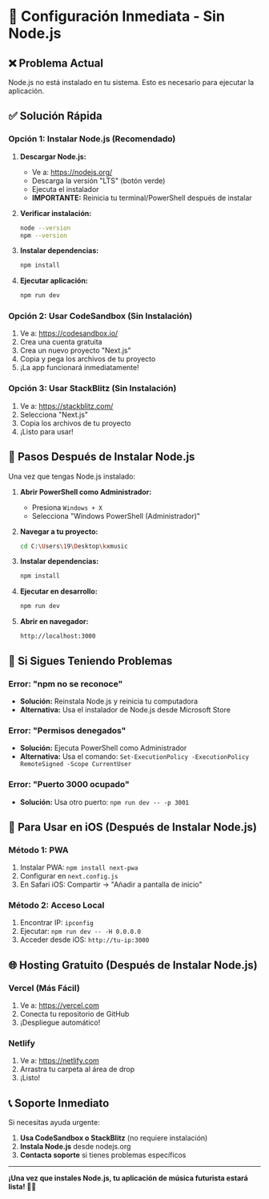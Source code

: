 # 🚨 Configuración Inmediata - Sin Node.js

## ❌ Problema Actual
Node.js no está instalado en tu sistema. Esto es necesario para ejecutar la aplicación.

## ✅ Solución Rápida

### Opción 1: Instalar Node.js (Recomendado)

1. **Descargar Node.js:**
   - Ve a: https://nodejs.org/
   - Descarga la versión "LTS" (botón verde)
   - Ejecuta el instalador
   - **IMPORTANTE:** Reinicia tu terminal/PowerShell después de instalar

2. **Verificar instalación:**
   ```bash
   node --version
   npm --version
   ```

3. **Instalar dependencias:**
   ```bash
   npm install
   ```

4. **Ejecutar aplicación:**
   ```bash
   npm run dev
   ```

### Opción 2: Usar CodeSandbox (Sin Instalación)

1. Ve a: https://codesandbox.io/
2. Crea una cuenta gratuita
3. Crea un nuevo proyecto "Next.js"
4. Copia y pega los archivos de tu proyecto
5. ¡La app funcionará inmediatamente!

### Opción 3: Usar StackBlitz (Sin Instalación)

1. Ve a: https://stackblitz.com/
2. Selecciona "Next.js"
3. Copia los archivos de tu proyecto
4. ¡Listo para usar!

## 🎯 Pasos Después de Instalar Node.js

Una vez que tengas Node.js instalado:

1. **Abrir PowerShell como Administrador:**
   - Presiona `Windows + X`
   - Selecciona "Windows PowerShell (Administrador)"

2. **Navegar a tu proyecto:**
   ```bash
   cd C:\Users\19\Desktop\kxmusic
   ```

3. **Instalar dependencias:**
   ```bash
   npm install
   ```

4. **Ejecutar en desarrollo:**
   ```bash
   npm run dev
   ```

5. **Abrir en navegador:**
   ```
   http://localhost:3000
   ```

## 🔧 Si Sigues Teniendo Problemas

### Error: "npm no se reconoce"
- **Solución:** Reinstala Node.js y reinicia tu computadora
- **Alternativa:** Usa el instalador de Node.js desde Microsoft Store

### Error: "Permisos denegados"
- **Solución:** Ejecuta PowerShell como Administrador
- **Alternativa:** Usa el comando: `Set-ExecutionPolicy -ExecutionPolicy RemoteSigned -Scope CurrentUser`

### Error: "Puerto 3000 ocupado"
- **Solución:** Usa otro puerto: `npm run dev -- -p 3001`

## 📱 Para Usar en iOS (Después de Instalar Node.js)

### Método 1: PWA
1. Instalar PWA: `npm install next-pwa`
2. Configurar en `next.config.js`
3. En Safari iOS: Compartir → "Añadir a pantalla de inicio"

### Método 2: Acceso Local
1. Encontrar IP: `ipconfig`
2. Ejecutar: `npm run dev -- -H 0.0.0.0`
3. Acceder desde iOS: `http://tu-ip:3000`

## 🌐 Hosting Gratuito (Después de Instalar Node.js)

### Vercel (Más Fácil)
1. Ve a: https://vercel.com
2. Conecta tu repositorio de GitHub
3. ¡Despliegue automático!

### Netlify
1. Ve a: https://netlify.com
2. Arrastra tu carpeta al área de drop
3. ¡Listo!

## 📞 Soporte Inmediato

Si necesitas ayuda urgente:
1. **Usa CodeSandbox o StackBlitz** (no requiere instalación)
2. **Instala Node.js** desde nodejs.org
3. **Contacta soporte** si tienes problemas específicos

---

**¡Una vez que instales Node.js, tu aplicación de música futurista estará lista! 🎵✨** 